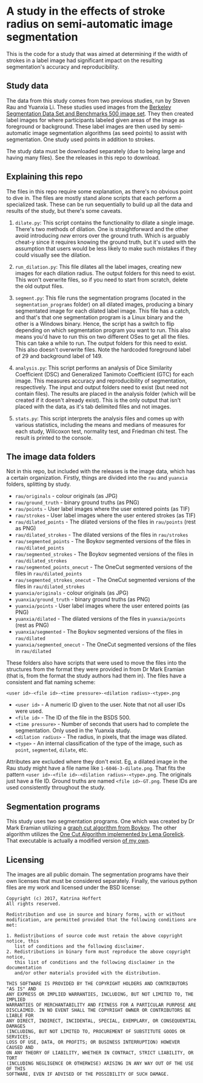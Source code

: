 # A study in the effects of stroke radius on semi-automatic image segmentation
This is the code for a study that was aimed at determining if the width of strokes in a label image
had significant impact on the resulting segmentation's accuracy and reproducibility.

## Study data
The data from this study comes from two previous studies, run by Steven Rau and Yuanxia Li. These
studies used images from the [Berkeley Segmentation Data Set and Benchmarks 500 image set](
https://www2.eecs.berkeley.edu/Research/Projects/CS/vision/grouping/resources.html). They then
created label images for where participants labeled given areas of the image as foreground or background.
These label images are then used by semi-automatic image segmentation algorithms (as seed points)
to assist with segmentation. One study used points in addition to strokes.

The study data must be downloaded separately (due to being large and having many files). See the
releases in this repo to download.

## Explaining this repo
The files in this repo require some explanation, as there's no obvious point to dive in. The files
are mostly stand alone scripts that each perform a specialized task. These can be run sequentially
to build up all the data and results of the study, but there's some caveats.

1. `dilate.py`: This script contains the functionality to dilate a single image. There's two methods
of dilation. One is straightforward and the other avoid introducing *new* errors over the ground truth.
Which is arguably cheat-y since it requires knowing the ground truth, but it's used with the assumption
that users would be less likely to make such mistakes if they could visually see the dilation.

2. `run_dilation.py`: This file dilates all the label images, creating new images for each dilation
radius. The output folders for this need to exist. This won't overwrite files, so if you need to start
from scratch, delete the old output files.

3. `segment.py`: This file runs the segmentation programs (located in the `segmentation_programs`
folder) on all dilated images, producing a binary segmentated image for each dilated label image.
This file has a catch, and that's that one segmentation program is a Linux binary and the other is
a Windows binary. Hence, the script has a switch to flip depending on which segmentation program you
want to run. This also means you'd have to run this on two different OSes to get all the files. This
can take a while to run. The output folders for this need to exist. This also doesn't overwrite files.
Note the hardcoded foreground label of 29 and background label of 149.

4. `analysis.py`: This script performs an analysis of Dice Similarity Coefficient (DSC) and
Generalized Tanimoto Coefficient (GTC) for each image. This measures accuracy and reproducibility of
segmentation, respectively. The input and output folders need to exist (but need not contain files).
The results are placed in the analysis folder (which will be created if it doesn't already exist).
This is the only output that isn't placed with the data, as it's tab delimited files and not images.

5. `stats.py`: This script interprets the analysis files and comes up with various statistics, including
the means and medians of measures for each study, Wilicoxon test, normality test, and Friedman chi
test. The result is printed to the console.

## The image data folders
Not in this repo, but included with the releases is the image data, which has a certain organization.
Firstly, things are divided into the `rau` and `yuanxia` folders, splitting by study.

* `rau/originals` - colour originals (as JPG)
* `rau/ground_truth` - binary ground truths (as PNG)
* `rau/points` - User label images where the user entered points (as TIF)
* `rau/strokes` - User label images where the user entered strokes (as TIF)
* `rau/dilated_points` - The dilated versions of the files in `rau/points` (rest as PNG)
* `rau/dilated_strokes` - The dilated versions of the files in `rau/strokes`
* `rau/segmented_points` - The Boykov segmented versions of the files in `rau/dilated_points`
* `rau/segmented_strokes` - The Boykov segmented versions of the files in `rau/dilated_strokes`
* `rau/segmented_points_onecut` - The OneCut segmented versions of the files in `rau/dilated_points`
* `rau/segmented_strokes_onecut` - The OneCut segmented versions of the files in `rau/dilated_strokes`
* `yuanxia/originals` - colour originals (as JPG)
* `yuanxia/ground_truth` - binary ground truths (as PNG)
* `yuanxia/points` - User label images where the user entered points (as PNG)
* `yuanxia/dilated` - The dilated versions of the files in `yuanxia/points` (rest as PNG)
* `yuanxia/segmented` - The Boykov segmented versions of the files in `rau/dilated`
* `yuanxia/segmented_onecut` - The OneCut segmented versions of the files in `rau/dilated`

These folders also have scripts that were used to move the files into the structures from the format
they were provided in from Dr Mark Eramian (that is, from the format the study authors had them in).
The files have a consistent and flat naming scheme:

    <user id>-<file id>-<time pressure>-<dilation radius>-<type>.png

* `<user id>` - A numeric ID given to the user. Note that not all user IDs were used.
* `<file id>` - The ID of the file in the BSDS 500.
* `<time pressure>` - Number of seconds that users had to complete the segmentation. Only used in
the Yuanxia study.
* `<dilation radius>` - The radius, in pixels, that the image was dilated.
* `<type>` - An internal classification of the type of the image, such as `point`, `segmented`, `dilate`,
etc.

Attributes are excluded where they don't exist. Eg, a dilated image in the Rau study might have a file
name like `1-6046-3-dilate.png`. That fits the pattern `<user id>-<file id>-<dilation radius>-<type>.png`.
The originals just have a file ID. Ground truths are named `<file id>-GT.png`. These IDs are used
consistently throughout the study.

## Segmentation programs
This study uses two segmentation programs. One which was created by Dr Mark Eramian utilizing a
[graph cut algorithm from Boykov](http://vision.csd.uwo.ca/code/#Max-flow.2Fmin-cut). The other
algorithm utilizes the [One Cut Algorithm implemented by Lena Gorelick](http://vision.csd.uwo.ca/code/#OneCut_with_Seeds).
That executable is actually a modified version [of my own](https://github.com/KatrinaHoffert/OneCut-cli).

## Licensing
The images are all public domain. The segmentation programs have their own licenses that must be
considered separately. Finally, the various python files are my work and licensed under the
BSD license:

    Copyright (c) 2017, Katrina Hoffert
    All rights reserved.

    Redistribution and use in source and binary forms, with or without
    modification, are permitted provided that the following conditions are met:

    1. Redistributions of source code must retain the above copyright notice, this
       list of conditions and the following disclaimer.
    2. Redistributions in binary form must reproduce the above copyright notice,
       this list of conditions and the following disclaimer in the documentation
       and/or other materials provided with the distribution.

    THIS SOFTWARE IS PROVIDED BY THE COPYRIGHT HOLDERS AND CONTRIBUTORS "AS IS" AND
    ANY EXPRESS OR IMPLIED WARRANTIES, INCLUDING, BUT NOT LIMITED TO, THE IMPLIED
    WARRANTIES OF MERCHANTABILITY AND FITNESS FOR A PARTICULAR PURPOSE ARE
    DISCLAIMED. IN NO EVENT SHALL THE COPYRIGHT OWNER OR CONTRIBUTORS BE LIABLE FOR
    ANY DIRECT, INDIRECT, INCIDENTAL, SPECIAL, EXEMPLARY, OR CONSEQUENTIAL DAMAGES
    (INCLUDING, BUT NOT LIMITED TO, PROCUREMENT OF SUBSTITUTE GOODS OR SERVICES;
    LOSS OF USE, DATA, OR PROFITS; OR BUSINESS INTERRUPTION) HOWEVER CAUSED AND
    ON ANY THEORY OF LIABILITY, WHETHER IN CONTRACT, STRICT LIABILITY, OR TORT
    (INCLUDING NEGLIGENCE OR OTHERWISE) ARISING IN ANY WAY OUT OF THE USE OF THIS
    SOFTWARE, EVEN IF ADVISED OF THE POSSIBILITY OF SUCH DAMAGE.
